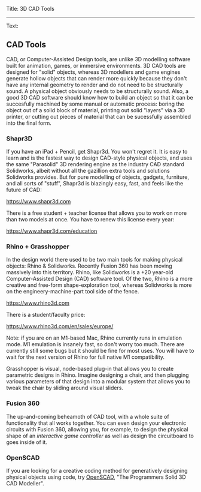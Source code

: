 Title: 3D CAD Tools

---

Text:

## CAD Tools
CAD, or Computer-Assisted Design tools, are unlike 3D modelling software built for animation, games, or immersive environments. 3D CAD tools are designed for "solid" objects, whereas 3D modellers and game engines generate hollow objects that can render more quickly because they don't have any internal geometry to render and do not need to be structurally sound. A physical object obviously needs to be structurally sound. Also, a good 3D CAD software should know how to build an object so that it can be succesfully machined by some manual or automatic process: boring the object out of a solid block of material, printing out solid "layers" via a 3D printer, or cutting out pieces of material that can be sucessfully assembled into the final form.

### Shapr3D
If you have an iPad + Pencil, get Shapr3d. You won't regret it. It is easy to learn and is the fastest way to design CAD-style physical objects, and uses the same "Parasolid" 3D rendering engine as the industry CAD standard Solidworks, albeit without all the gazillion extra tools and solutions Solidworks provides. But for pure modelling of objects, gadgets, furniture, and all sorts of "stuff", Shapr3d is blazingly easy, fast, and feels like the future of CAD:

<https://www.shapr3d.com>

There is a free student + teacher license that allows you to work on more than two models at once. You have to renew this license every year:

<https://www.shapr3d.com/education>

### Rhino + Grasshopper
In the design world there used to be two main tools for making physical objects: Rhino & Solidworks. Recently Fusion 360 has been moving massively into this territory. Rhino, like Solidworks is a +20 year-old Computer-Assisted Design (CAD) software tool. Of the two, Rhino is a more creative and free-form shape-exploration tool, whereas Solidworks is more on the engineery-machine-part tool side of the fence.

<https://www.rhino3d.com>

There is a student/faculty price:

<https://www.rhino3d.com/en/sales/europe/>

Note: if you are on an M1-based Mac, Rhino currently runs in emulation mode. M1 emulation is insanely fast, so don't worry too much. There are currently still some bugs but it should be fine for most uses. You will have to wait for the next version of Rhino for full native M1 compatibility.

Grasshopper is visual, node-based plug-in that allows you to create parametric designs in Rhino. Imagine designing a chair, and then plugging various parameters of that design into a modular system that allows you to tweak the chair by sliding around visual sliders.

### Fusion 360
The up-and-coming beheamoth of CAD tool, with a whole suite of functionality that all works together. You can even design your electronic circuits with Fusion 360, allowing you, for example, to design the physical shape of an *interactive game controller* as well as design the circuitboard to goes inside of it.

### OpenSCAD
If you are looking for a creative coding method for generatively designing physical objects using code, try [OpenSCAD](https://openscad.org), "The Programmers Solid 3D CAD Modeller". 
